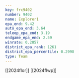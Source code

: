 ```yaml
---
key: frc9402
number: 9402
name: Explorer1
epa_end: 9.42
auto_epa_end: 3.64
teleop_epa_end: 3.19
endgame_epa_end: 2.59
winrate: 0.2857
district_epa_rank: 1261
district_epa_percentile: 0.2998
type: Team
---
```

[[2024flor]]
[[2024flwp]]
